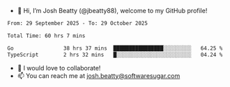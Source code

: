 - 👋 Hi, I’m Josh Beatty (@jbeatty88), welcome to my GitHub profile!

<!--START_SECTION:waka-->

```txt
From: 29 September 2025 - To: 29 October 2025

Total Time: 60 hrs 7 mins

Go                38 hrs 37 mins  ████████████████░░░░░░░░░   64.25 %
TypeScript        2 hrs 32 mins   █░░░░░░░░░░░░░░░░░░░░░░░░   04.24 %
```

<!--END_SECTION:waka-->

- 💞️ I would love to collaborate!
- 📫 You can reach me at josh.beatty@softwaresugar.com

<!---
jbeatty88/jbeatty88 is a ✨ special ✨ repository because its `README.md` (this file) appears on your GitHub profile.
You can click the Preview link to take a look at your changes.
--->
